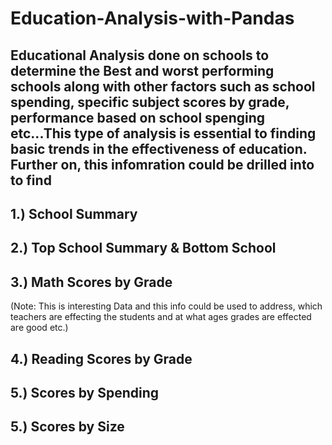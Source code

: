 # Education-Analysis-with-Pandas
## Educational Analysis done on schools to determine the Best and worst performing schools along with other factors such as school spending, specific subject scores by grade, performance based on school spenging etc...This type of analysis is essential to finding basic trends in the effectiveness of education. Further on, this infomration could be drilled into to find 


## 1.) School Summary

## 2.) Top School Summary & Bottom School

## 3.) Math Scores by Grade 
(Note: This is interesting Data and this info could be used to address, which teachers are effecting the students and at what ages grades are effected are good etc.)

## 4.) Reading Scores by Grade

## 5.) Scores by Spending

## 5.) Scores by Size
